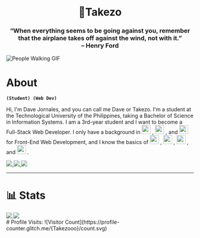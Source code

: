 <h1 align="center">👺Takezo</h1>
<p align="center">
  <h3 align="center">“When everything seems to be going against you, remember <br> that the airplane takes off against the wind, not with it.” <br> – Henry Ford</h3> 
  <img src="https://i.pinimg.com/originals/48/ce/09/48ce09593ab9599100c3dbe281d1a0ac.gif" alt="People Walking GIF">
</p>

# About

**`(Student) (Web Dev)`**

Hi, I'm Dave Jornales, and you can call me Dave or Takezo. I'm a student at the Technological University of the Philippines, taking a Bachelor of Science in Information Systems. I am a 3rd-year student and I want to become a Full-Stack Web Developer. I only have a background in 
            <img width="24px" src="https://cdn.jsdelivr.net/gh/devicons/devicon/icons/html5/html5-original.svg" />
          , 
            <img width="24px" src="https://cdn.jsdelivr.net/gh/devicons/devicon/icons/css3/css3-original.svg" />
          , and 
            <img width="24px" src="https://cdn.jsdelivr.net/gh/devicons/devicon/icons/javascript/javascript-original.svg" />
           for Front-End Web Development, and I know the basics of 
            <img width="24px" src="https://cdn.jsdelivr.net/gh/devicons/devicon/icons/python/python-original.svg" />
          , 
            <img width="24px" src="https://cdn.jsdelivr.net/gh/devicons/devicon/icons/java/java-original.svg" />
          , 
            <img width="24px" src="https://cdn.jsdelivr.net/gh/devicons/devicon/icons/cplusplus/cplusplus-original.svg" />
          , and 
            <img width="24px" src="https://cdn.jsdelivr.net/gh/devicons/devicon/icons/c/c-original.svg" />
          .


<p align="left">
    <a href="https://www.facebook.com/davemartin.jornales" target="_blank">
        <img src="https://img.shields.io/badge/facebook%20-%231877F2.svg?&style=for-the-badge&logo=facebook&logoColor=white"/>
    </a> 
    <a href="https://twitter.com/Deibuuuuuuu" target="_blank">
        <img src="https://img.shields.io/badge/Twitter-1DA1F2?style=for-the-badge&logo=twitter&logoColor=white"/>
    </a>
    <a href="https://www.linkedin.com/in/dave-jornales-850297198//" target="_blank">
        <img src="https://img.shields.io/badge/linkedin%20-%230077B5.svg?&style=for-the-badge&logo=linkedin&logoColor=white"/>
    </a>
</p>

---
# 📊 Stats
<div>
<a href="https://github-readme-stats.vercel.app/api?username=Takezooo&show_icons=true&theme=dracula">
  <img  align="left" src="https://github-readme-stats.vercel.app/api?username=Takezooo&show_icons=true&theme=dracula" />
</a>
<a href="https://github-readme-stats.vercel.app/api/top-langs/?username=Takezooo&show_icons=true&hide=contribs,prs&cache_seconds=86400&theme=dark">
  <img align="left" src="https://github-readme-stats.vercel.app/api/top-langs/?username=Takezooo&show_icons=true&hide=contribs,prs&cache_seconds=86400&theme=dark" />
</a>
</div>
<br>
# Profile Visits:
![Visitor Count](https://profile-counter.glitch.me/{Takezooo}/count.svg)
